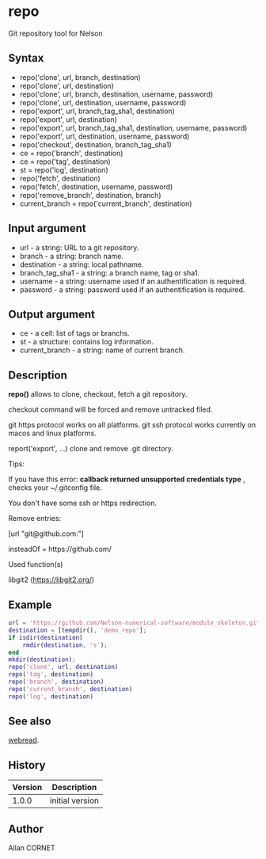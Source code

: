 

# repo

Git repository tool for Nelson

## Syntax

- repo('clone', url, branch, destination)
- repo('clone', url, destination)
- repo('clone', url, branch, destination, username, password)
- repo('clone', url, destination, username, password)
- repo('export', url, branch_tag_sha1, destination)
- repo('export', url, destination)
- repo('export', url, branch_tag_sha1, destination, username, password)
- repo('export', url, destination, username, password)
- repo('checkout', destination, branch_tag_sha1)
- ce = repo('branch', destination)
- ce = repo('tag', destination)
- st = repo('log', destination)
- repo('fetch', destination)
- repo('fetch', destination, username, password)
- repo('remove_branch', destination, branch)
- current_branch = repo('current_branch', destination)

## Input argument

 - url - a string: URL to a git repository.
 - branch - a string: branch name.
 - destination - a string: local pathname.
 - branch_tag_sha1 - a string: a branch name, tag or sha1.
 - username - a string: username used if an authentification is required.
 - password - a string: password used  if an authentification is required.

## Output argument

 - ce - a cell: list of tags or branchs.
 - st - a structure: contains log information.
 - current_branch - a string: name of current branch.

## Description


  <p><b>repo()</b> allows to clone, checkout, fetch a git repository.</p>
  <p>checkout command will be forced and remove untracked filed.</p>
  <p>git https protocol works on all platforms. git ssh protocol works currently on macos and linux platforms.</p>
  <p>report('export', ...) clone and remove .git directory.</p>
  <p/>
  <p>Tips:</p>
  <p/>
  <p>If you have this error: <b>callback returned unsupported credentials type</b> , checks your ~/.gitconfig file.</p>
  <p>You don't have some  ssh or https redirection.</p>
  <p>Remove entries:</p>
  <p>[url "git@github.com:"]</p>
  <p>  insteadOf = https://github.com/</p>


Used function(s)

libgit2 (https://libgit2.org/)

## Example

```matlab
url = 'https://github.com/Nelson-numerical-software/module_skeleton.git';
destination = [tempdir(), 'demo_repo'];
if isdir(destination)
    rmdir(destination, 's');
end
mkdir(destination);
repo('clone', url, destination)
repo('tag', destination)
repo('branch', destination)
repo('current_branch', destination)
repo('log', destination)
```

## See also

[webread](webread.md).
## History

|Version|Description|
|------|------|
|1.0.0|initial version|


## Author

Allan CORNET



